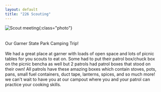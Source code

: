 ```yaml
---
layout: default
title: "226 Scouting"
---
```

![Scout meeting](https://cbc-scouts-226.s3.amazonaws.com/sample.jpg){:class="photo"} <br><br><br>
Our Garner State Park Camping Trip! <br><br>
We had a great place at garner with loads of open space and lots of picnic tables for you scouts to eat on. Some had to put their patrol box/chuck box on the picnic bencha as well but 2 patrols had patrol boxes that stood on their own! All patrols have these amazing boxes which contain stoves, pots, pans, small fuel containers, duct tape, lanterns, spices, and so much more! we can't wait to have you at our campout where you and your patrol can practice your cooking skills. 